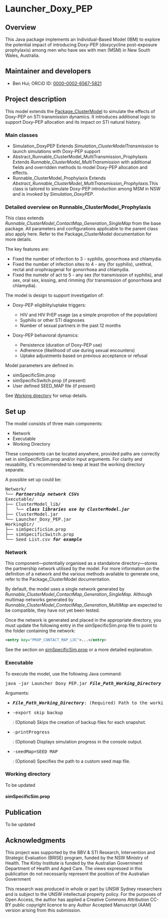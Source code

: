 # Launcher_Doxy_PEP

## Overview
This Java package implements an Individual-Based Model (IBM) to explore the potential impact of introducing Doxy-PEP (doxycycline post-exposure prophylaxis) among men who have sex with men (MSM) in New South Wales, Australia.

## Maintainer and developers
* Ben Hui; ORCiD ID: [0000-0002-6567-5821](https://orcid.org/0000-0002-6567-5821)

## Project description
This model extends the [Package_ClusterModel](https://github.com/The-Kirby-Institute/Package_ClusterModel) to simulate the effects of Doxy-PEP on STI transmission dynamics. It introduces additional logic to support Doxy-PEP allocation and its impact on STI natural history.

### Main classes
* Simulation_DoxyPEP 
  Extends _Simulation_ClusterModelTransmission_ to launch simulations with Doxy-PEP support
* Abstract_Runnable_ClusterModel_MultiTransmission_Prophylaxis 
  Extends _Runnable_ClusterModel_MultiTransmission_ with additional fields and overridden methods to model Doxy-PEP allocation and effects.     
* Runnable_ClusterModel_Prophylaxis
  Extends _Abstract_Runnable_ClusterModel_MultiTransmission_Prophylaxis_.This class is tailored to simulate Doxy-PEP introduction among MSM in NSW and is invoked by _Simulation_DoxyPEP_. 
  
### Detailed overview on Runnable_ClusterModel_Prophylaxis
This class extends _Runnable_ClusterModel_ContactMap_Generation_SingleMap_ from the base package. All parameters and configurations applicable to the parent class also apply here. Refer to the Package_ClusterModel documentation for more details.

The key features are:

* Fixed the number of infection to 3 - syphilis, gonorrhoea and chlamydia.
* Fixed the number of infection sites to 4 - any (for syphilis), urethral, rectal and orophraygenal for gonorrhoea and chlamydia. 
* Fixed the numebr of act to 5 - any sex (for transmission of syphilis), anal sex, oral sex, kissing, amd rimming (for transmission of gonorrhoea and chlamydia).

The model is design to support investigation of:
   
* Doxy-PEP eligiblity/uptake triggers:
  - HIV and HIV PrEP usage (as a simple proprotion of the population)
  - Syphilis or other STI diagnoses
  - Number of sexual partners in the past 12 months

* Doxy-PEP behavioral dynamics:
  - Persistence (duration of Doxy-PEP use)
  - Adherence (likelihood of use during sexual encounters)
  - Uptake adjustments based on previous acceptance or refusal
  
Model parameters are defined in:

* simSpecificSim.prop
* simSpecificSwitch.prop (if present)
* User defined SEED_MAP file (if present)

See [Working directory](#working-directory) for setup details.

## Set up
The model consists of three main components:

* Network
* Executable
* Working Directory

These components can be located anywhere, provided paths are correctly set in simSpecificSim.prop and/or input arguments. For clarity and reusability, it's recommended to keep at least the working directory separate.

A possible set up could be:
<pre>
Network/
└── <b><i>Partnership network CSVs</i></b>
Executable/
├── ClusterModel_lib/
│   └── <b><i>class libraries use by ClusterModel.jar</i></b>
├── ClusterModel.jar
└── Launcher_Doxy_PEP.jar
WorkingDir/
├── simSpecificSim.prop
├── simSpecificSwitch.prop
└── Seed_List.csv <b><i>for example</i></b>
</pre>
### Network
This component—potentially organised as a standalone directory—stores the partnership network utilised by the model. For more information on the definition of a network and the various methods available to generate one, refer to the Package_ClusterModel documentation.

By default, the model uses a single network generated by _Runnable_ClusterModel_ContactMap_Generation_SingleMap_. Although multimap networks generated by _Runnable_ClusterModel_ContactMap_Generation_MultiMap_ are expected to be compatible, they have not yet been tested.

Once the network is generated and placed in the appropriate directory, you must update the following entry in the simSpecificSim.prop file to point to the folder containing the network:
```xml
<entry key="PROP_CONTACT_MAP_LOC">...</entry>
``` 
See the section on [simSpecificSim.prop](#simspecificsimprop) or a more detailed explanation.
   
### Executable 
To execute the model, use the following Java command:
<pre>
java -jar Launcher_Doxy_PEP.jar <b><i>File_Path_Working_Directory</i></b> [-export_skip_backup] [-printProgress] [-seedMap=<b>SEED_MAP</b>]
</pre>
Arguments:
* <pre><b><i>File_Path_Working_Directory</i></b>: (Required) Path to the working directory where the simulation will run.
* <pre>-export_skip_backup</pre>: (Optional) Skips the creation of backup files for each snapshot.
* <pre>-printProgress</pre>: (Optional) Displays simulation progress in the console output.
* <pre>-seedMap=SEED_MAP</pre>: (Optional) Specifies the path to a custom seed map file.
 
### Working directory
To be updated


#### simSpecificSim.prop

## Publication
To be updated


## Acknowledgments 
This project was supported by the BBV & STI Research, Intervention and Strategic Evaluation (BRISE) program, funded by the NSW Ministry of Health. The Kirby Institute is funded by the Australian Government Department of Health and Aged Care. The views expressed in this publication do not necessarily represent the position of the Australian Government

This research was produced in whole or part by UNSW Sydney researchers and is subject to the UNSW intellectual property policy. For the purposes of Open Access, the author has applied a Creative Commons Attribution CC-BY public copyright licence to any Author Accepted Manuscript (AAM) version arising from this submission.
